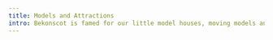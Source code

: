 ```yaml
---
title: Models and Attractions
intro: Bekonscot is famed for our little model houses, moving models and incredible outdoor Gauge 1 garden model railway. But there’s more. Oh yes. We’ve a playground (next to the picnic areas), a super 7.25” gauge ride-on railway, elevated walkway and model self-drive boats. We don’t have any rollercoasters or white-knuckle rides - just a lot of good things for the whole family to do, see and enjoy!
---
```



